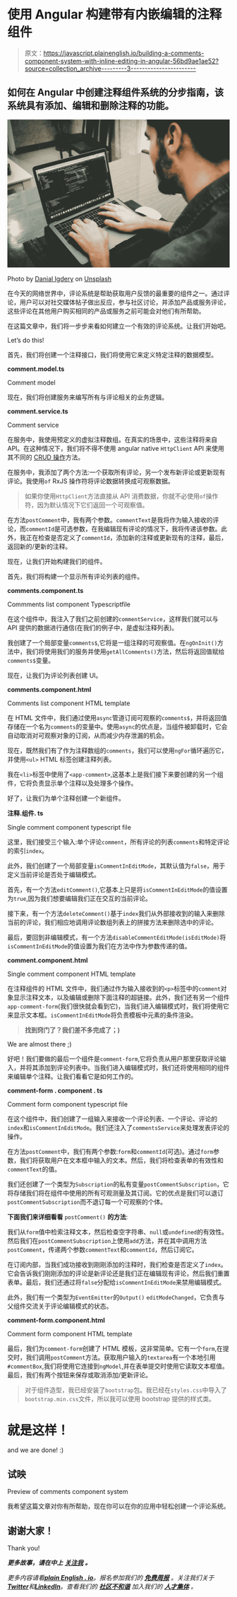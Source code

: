# 使用 Angular 构建带有内嵌编辑的注释组件

> 原文：<https://javascript.plainenglish.io/building-a-comments-component-system-with-inline-editing-in-angular-56bd9ae1ae52?source=collection_archive---------3----------------------->

## 如何在 Angular 中创建注释组件系统的分步指南，该系统具有添加、编辑和删除注释的功能。

![](img/4ee492b7ab8c39e07fe45bee232aa1c8.png)

Photo by [Danial Igdery](https://unsplash.com/@ricaros?utm_source=medium&utm_medium=referral) on [Unsplash](https://unsplash.com?utm_source=medium&utm_medium=referral)

在今天的网络世界中，评论系统是帮助获取用户反馈的最重要的组件之一。通过评论，用户可以对社交媒体帖子做出反应，参与社区讨论，并添加产品或服务评论，这些评论在其他用户购买相同的产品或服务之前可能会对他们有所帮助。

在这篇文章中，我们将一步步来看如何建立一个有效的评论系统。让我们开始吧。

Let’s do this!

首先，我们将创建一个注释接口，我们将使用它来定义特定注释的数据模型。

**comment.model.ts**

Comment model

现在，我们将创建服务来编写所有与评论相关的业务逻辑。

**comment.service.ts**

Comment service

在服务中，我使用预定义的虚拟注释数组。在真实的场景中，这些注释将来自 API。在这种情况下，我们将不得不使用 angular native `HttpClient` API 来使用其不同的 [CRUD 操作](https://en.wikipedia.org/wiki/Create,_read,_update_and_delete)方法。

在服务中，我添加了两个方法:一个获取所有评论，另一个发布新评论或更新现有评论。我使用`of` RxJS 操作符将评论数据转换成可观察数据。

> 如果你使用`HttpClient`方法直接从 API 消费数据，你就不必使用`of`操作符，因为默认情况下它们返回一个可观察值。

在方法`postComment`中，我有两个参数。`commentText`是我将作为输入接收的评论，而`commentId`是可选参数，在我编辑现有评论的情况下，我将传递该参数。此外，我正在检查是否定义了`commentId`，添加新的注释或更新现有的注释，最后，返回新的/更新的注释。

现在，让我们开始构建我们的组件。

首先，我们将构建一个显示所有评论列表的组件。

**comments.component.ts**

Commments list component Typescriptfile

在这个组件中，我注入了我们之前创建的`commentService`，这样我们就可以与 API 提供的数据进行通信(在我们的例子中，是虚拟注释列表)。

我创建了一个局部变量`comments$`,它将是一组注释的可观察值。在`ngOnInit()`方法中，我们将使用我们的服务并使用`getAllComments()`方法，然后将返回值赋给`comments$`变量。

现在，让我们为评论列表创建 UI。

**comments.component.html**

Comments list component HTML template

在 HTML 文件中，我们通过使用`async`管道订阅可观察的`comments$`，并将返回值存储在一个名为`comments`的变量中。使用`async`的优点是，当组件被卸载时，它会自动取消对可观察对象的订阅，从而减少内存泄漏的机会。

现在，既然我们有了作为注释数组的`comments`，我们可以使用`ngFor`循环遍历它，并使用`<ul>` HTML 标签创建注释列表。

我在`<li>`标签中使用了`<app-comment>`,这基本上是我们接下来要创建的另一个组件，它将负责显示单个注释以及处理多个操作。

好了，让我们为单个注释创建一个新组件。

**注释.组件. ts**

Single comment component typescript file

这里，我们接受三个输入:单个评论`comment`，所有评论的列表`comments`和特定评论的索引`index`。

此外，我们创建了一个局部变量`isCommentInEditMode`，其默认值为`false`，用于定义当前评论是否处于编辑模式。

首先，有一个方法`editComment()`,它基本上只是将`isCommentInEditMode`的值设置为`true`,因为我们想要编辑我们正在交互的当前评论。

接下来，有一个方法`deleteComment()`基于`index`我们从外部接收到的输入来删除当前的评论，我们相应地调用评论数组列表上的拼接方法来删除选中的评论。

最后，要回到非编辑模式，有一个方法`disableCommentEditMode(isEditMode)`将`isCommentInEditMode`的值设置为我们在方法中作为参数传递的值。

**comment.component.html**

Single comment component HTML template

在注释组件的 HTML 文件中，我们通过作为输入接收到的`<p>`标签中的`comment`对象显示注释文本，以及编辑或删除下面注释的超链接。此外，我们还有另一个组件`app-comment-form`(我们很快就会看到它)，当我们进入编辑模式时，我们将使用它来显示文本框。`isCommentInEditMode`将负责模板中元素的条件渲染。

> **找到窍门了？我们差不多完成了；)**

We are almost there ;)

好吧！我们要做的最后一个组件是`comment-form`,它将负责从用户那里获取评论输入，并将其添加到评论列表中。当我们进入编辑模式时，我们还将使用相同的组件来编辑单个注释。让我们看看它是如何工作的。

**comment-form . component . ts**

Comment form component typescript file

在这个组件中，我们创建了一组输入来接收一个评论列表、一个评论、评论的`index`和`isCommentInEditMode`。我们还注入了`commentsService`来处理发表评论的操作。

在方法`postComment`中，我们有两个参数:`form`和`commentId`(可选)。通过`form`参数，我们将获取用户在文本框中输入的文本。然后，我们将检查表单的有效性和`commentText`的值。

我们还创建了一个类型为`Subscription`的私有变量`postCommentSubscription`，它将存储我们将在组件中使用的所有可观测量及其订阅。它的优点是我们可以退订`postCommentSubscription`而不退订每一个可观察的个体。

**下面我们来详细看看** `postComment()` **的方法**:

我们从`form`值中检索注释文本，然后检查空字符串、`null`或`undefined`的有效性。然后我们在`postCommentSubscription`上使用`add`方法，并在其中调用方法`postComment`，传递两个参数`commentText`和`commentId`，然后订阅它。

在订阅内部，当我们成功接收到刚刚添加的注释时，我们检查是否定义了`index`。它会告诉我们刚刚添加的评论是新评论还是我们正在编辑现有评论，然后我们重置表单。最后，我们还通过将`false`分配给`isCommentInEditMode`来禁用编辑模式。

此外，我们有一个类型为`EventEmitter`的`Output()` `editModeChanged`，它负责与父组件交流关于评论编辑模式的状态。

**comment-form.component.html**

Comment form component HTML template

最后，我们为`comment-form`创建了 HTML 模板，这非常简单。它有一个`form`,在提交时，我们调用`postComment`方法。获取用户输入的`textarea`有一个本地引用`#commentBox`,我们将使用它连接到`ngModel`,并在表单提交时使用它读取文本框值。最后，我们有两个按钮来保存或取消添加/更新评论。

> 对于组件造型，我已经安装了`bootstrap`包。我已经在`styles.css`中导入了`bootstrap.min.css`文件，所以我可以使用 bootstrap 提供的样式类。

# 就是这样！

and we are done! :)

## 试映

Preview of comments component system

我希望这篇文章对你有所帮助，现在你可以在你的应用中轻松创建一个评论系统。

## 谢谢大家！

Thank you!

***更多故事，请在中上*** [***关注我***](https://anishdhingra.medium.com/) ***。***

*更多内容请看*[***plain English . io***](https://plainenglish.io/)*。报名参加我们的* [***免费周报***](http://newsletter.plainenglish.io/) *。关注我们关于*[***Twitter***](https://twitter.com/inPlainEngHQ)*和*[***LinkedIn***](https://www.linkedin.com/company/inplainenglish/)*。查看我们的* [***社区不和谐***](https://discord.gg/GtDtUAvyhW) *加入我们的* [***人才集体***](https://inplainenglish.pallet.com/talent/welcome) *。*